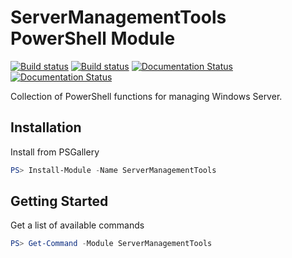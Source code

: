 # ServerManagementTools PowerShell Module

[![Build status](https://ci.appveyor.com/api/projects/status/github/twillin912/servermanagementtools?branch=master&passingText=master%20-%20OK&svg=true)](https://ci.appveyor.com/project/twillin912/servermanagementtools/branch/master)
[![Build status](https://ci.appveyor.com/api/projects/status/github/twillin912/servermanagementtools?branch=develop&passingText=develop%20-%20OK&svg=true)](https://ci.appveyor.com/project/twillin912/servermanagementtools/branch/develop)
[![Documentation Status](http://readthedocs.org/projects/servermanagementtools/badge/?version=stable)](http://servermanagementtools.readthedocs.io/en/stable/?badge=stable)
[![Documentation Status](http://readthedocs.org/projects/servermanagementtools/badge/?version=develop)](http://servermanagementtools.readthedocs.io/en/develop/?badge=develop)

Collection of PowerShell functions for managing Windows Server.

## Installation

Install from PSGallery

```powershell
PS> Install-Module -Name ServerManagementTools
```

## Getting Started

Get a list of available commands

```powershell
PS> Get-Command -Module ServerManagementTools
```

